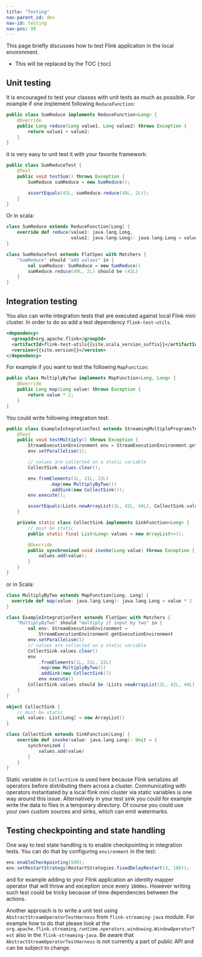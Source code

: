 ```yaml
---
title: "Testing"
nav-parent_id: dev
nav-id: testing
nav-pos: 99
---
```

<!--
Licensed to the Apache Software Foundation (ASF) under one
or more contributor license agreements.  See the NOTICE file
distributed with this work for additional information
regarding copyright ownership.  The ASF licenses this file
to you under the Apache License, Version 2.0 (the
"License"); you may not use this file except in compliance
with the License.  You may obtain a copy of the License at

  http://www.apache.org/licenses/LICENSE-2.0

Unless required by applicable law or agreed to in writing,
software distributed under the License is distributed on an
"AS IS" BASIS, WITHOUT WARRANTIES OR CONDITIONS OF ANY
KIND, either express or implied.  See the License for the
specific language governing permissions and limitations
under the License.
-->

This page briefly discusses how to test Flink application in the local environment.

* This will be replaced by the TOC
{:toc}

## Unit testing

It is encouraged to test your classes with unit tests as much as possible. For example if one implement following `ReduceFunction`:

~~~java
public class SumReduce implements ReduceFunction<Long> {
    @Override
    public Long reduce(Long value1, Long value2) throws Exception {
        return value1 + value2;
    }
}
~~~

it is very easy to unit test it with your favorite framework:

~~~java
public class SumReduceTest {
    @Test
    public void testSum() throws Exception {
        SumReduce sumReduce = new SumReduce();

        assertEquals(42L, sumReduce.reduce(40L, 2L));
    }
}
~~~

Or in scala:

~~~scala
class SumReduce extends ReduceFunction[Long] {
    override def reduce(value1: java.lang.Long,
                        value2: java.lang.Long): java.lang.Long = value1 + value2
}
~~~

~~~scala
class SumReduceTest extends FlatSpec with Matchers {
    "SumReduce" should "add values" in {
        val sumReduce: SumReduce = new SumReduce()
        sumReduce.reduce(40L, 2L) should be (42L)
    }
}
~~~

## Integration testing

You also can write integration tests that are executed against local Flink mini cluster.
In order to do so add a test dependency `flink-test-utils`.

~~~ xml
<dependency>
  <groupId>org.apache.flink</groupId>
  <artifactId>flink-test-utils{{site.scala_version_suffix}}</artifactId>
  <version>{{site.version}}</version>
</dependency>
~~~

For example if you want to test the following `MapFunction`:

~~~java
public class MultiplyByTwo implements MapFunction<Long, Long> {
    @Override
    public Long map(Long value) throws Exception {
        return value * 2;
    }
}
~~~

You could write following integration test:

~~~java
public class ExampleIntegrationTest extends StreamingMultipleProgramsTestBase {
    @Test
    public void testMultiply() throws Exception {
        StreamExecutionEnvironment env = StreamExecutionEnvironment.getExecutionEnvironment();
        env.setParallelism(1);

        // values are collected on a static variable
        CollectSink.values.clear();

        env.fromElements(1L, 21L, 22L)
                .map(new MultiplyByTwo())
                .addSink(new CollectSink());
        env.execute();

        assertEquals(Lists.newArrayList(2L, 42L, 44L), CollectSink.values);
    }

    private static class CollectSink implements SinkFunction<Long> {
        // must be static
        public static final List<Long> values = new ArrayList<>();

        @Override
        public synchronized void invoke(Long value) throws Exception {
            values.add(value);
        }
    }
}
~~~

or in Scala:

~~~scala
class MultiplyByTwo extends MapFunction[Long, Long] {
  override def map(value: java.lang.Long): java.lang.Long = value * 2
}
~~~

~~~scala
class ExampleIntegrationTest extends FlatSpec with Matchers {
    "MultiplyByTwo" should "multiply it input by two" in {
        val env: StreamExecutionEnvironment =
            StreamExecutionEnvironment.getExecutionEnvironment
        env.setParallelism(1)
        // values are collected on a static variable
        CollectSink.values.clear()
        env
            .fromElements(1L, 21L, 22L)
            .map(new MultiplyByTwo())
            .addSink(new CollectSink())
            env.execute()
        CollectSink.values should be (Lists.newArrayList(2L, 42L, 44L))
    }
}

object CollectSink {
    // must be static
    val values: List[Long] = new ArrayList()
}

class CollectSink extends SinkFunction[Long] {
    override def invoke(value: java.lang.Long): Unit = {
        synchronized {
            values.add(value)
        }
    }
}
~~~

Static variable in `CollectSink` is used here because Flink serializes all operators before distributing them across a cluster.
Communicating with operators instantiated by a local flink mini cluster via static variables is one way around this issue.
Alternatively in your test sink you could for example write the data to files in a temporary directory.
Of course you could use your own custom sources and sinks, which can emit watermarks.

## Testing checkpointing and state handling

One way to test state handling is to enable checkpointing in integration tests. You can do that by
configuring `environment` in the test:
~~~java
env.enableCheckpointing(500);
env.setRestartStrategy(RestartStrategies.fixedDelayRestart(3, 100));
~~~
and for example adding to your Flink application an identity mapper operator that will throw and exception
once every `1000ms`. However writing such test could be tricky because of time dependencies between the actions.

Another approach is to write a unit test using `AbstractStreamOperatorTestHarness` from `flink-streaming-java` module.
For example how to do that please look at the `org.apache.flink.streaming.runtime.operators.windowing.WindowOperatorTest`
also in the `flink-streaming-java`. Be aware that `AbstractStreamOperatorTestHarness` is not currently a part of public API
and can be subject to change.
